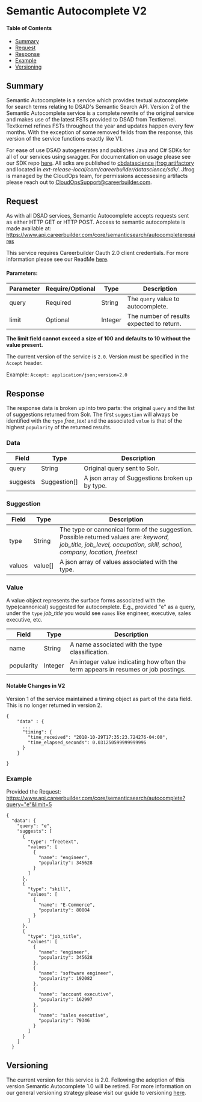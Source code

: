 Semantic Autocomplete V2
========================

#### Table of Contents

- [Summary](#summary)
- [Request](#request)
- [Response](#response)
- [Example](#example)
- [Versioning](#versioning)


## Summary
Semantic Autocomplete is a service which provides textual autocomplete for search terms relating to DSAD's Semantic Search API. Version 2 of the Semantic Autocomplete service is a complete rewrite of the original service and makes use of the latest FSTs provided to DSAD from Textkernel. Textkernel refines FSTs throughout the year and updates happen every few months. With the exception of some removed feilds from the response, this version of the service functions exactly like V1.

For ease of use DSAD autogenerates and publishes Java and C# SDKs for all of our services using swagger. For documentation on usage please see our SDK repo [here](https://github.com/cbdr/dsad-sdks). All sdks are published to [cbdatascience jfrog artifactory](https://cbdatascience.jfrog.io/cbdatascience/webapp/#/home) and located in *ext-release-local/com/careerbuilder/datascience/sdk/*. Jfrog is managed by the CloudOps team, for permissions accessesing artifacts please reach out to CloudOpsSupport@careerbuilder.com.

## Request
As with all DSAD services, Semantic Autocomplete accepts requests sent as either HTTP GET or HTTP POST. Access to semantic autocomplete is made available at:
 https://www.api.careerbuilder.com/core/semanticsearch/autocompleterequires

 This service requires Careerbuilder Oauth 2.0 client credentials. For more information please see our ReadMe [here](/Readme.md#access).

#### Parameters:
| Parameter | Require/Optional | Type | Description |
|-----------|------------------|------|-------------|
| query | Required | String | The `query` value to autocomplete.
| limit | Optional | Integer | The number of results expected to return.

**The limit field cannot exceed a size of 100 and defaults to 10 without the value present.**

The current version of the service is `2.0`. Version must be specified in the ```Accept``` header.

Example: ```Accept: application/json;version=2.0```

## Response
The response data is broken up into two parts: the original `query` and the list of suggestions returned from Solr. The first `suggestion` will always be identified with the `type` *free_text* and the associated `value` is that of  the highest `popularity` of the returned results.

### Data
| Field | Type | Description |
|-------|------|-------------|
| query | String | Original query sent to Solr.
| suggests | Suggestion[] | A json array of Suggestions broken up by type.

### Suggestion

| Field | Type | Description |
|-------|------|-------------|
| type | String | The type or cannonical form of the suggestion. Possible returned values are: *keyword, job_title, job_level, occupation, skill, school, company, location, freetext*
| values | value[] | A json array of values associated with the type.


### Value
A value object represents the surface forms associated with the type(cannonical) suggested for autocomplete. E.g., provided "e" as a query, under the `type` *job_title* you would see `names` like engineer, executive, sales executive, etc.

| Field | Type | Description |
|-------|------|-------------|
| name | String | A name associated with the type classification.
| popularity | Integer | An integer value indicating how often the term appears in resumes or job postings.

#### Notable Changes in V2
Version 1 of the service maintained a timing object as part of the data field. This is no longer returned in version 2.
```
{
    "data" : {
      ...
      "timing": {
        "time_received": "2018-10-29T17:35:23.724276-04:00",
        "time_elapsed_seconds": 0.031250599999999996
      }
    }

}
```

### Example
Provided the Request: https://www.api.careerbuilder.com/core/semanticsearch/autocomplete?query="e"&limit=5

```
{
  "data": {
    "query": "e",
    "suggests": [
      {
        "type": "freetext",
        "values": [
          {
            "name": "engineer",
            "popularity": 345628
          }
        ]
      },
      {
        "type": "skill",
        "values": [
          {
            "name": "E-Commerce",
            "popularity": 80804
          }
        ]
      },
      {
        "type": "job_title",
        "values": [
          {
            "name": "engineer",
            "popularity": 345628
          },
          {
            "name": "software engineer",
            "popularity": 192082
          },
          {
            "name": "account executive",
            "popularity": 162997
          },
          {
            "name": "sales executive",
            "popularity": 79346
          }
        ]
      }
    ]
  }
```

## Versioning
The current version for this service is 2.0. Following the adoption of this version Semantic Autocomplete 1.0 will be retired. For more information on our general versioning strategy please visit our guide to versioning [here](/Versioning.md).